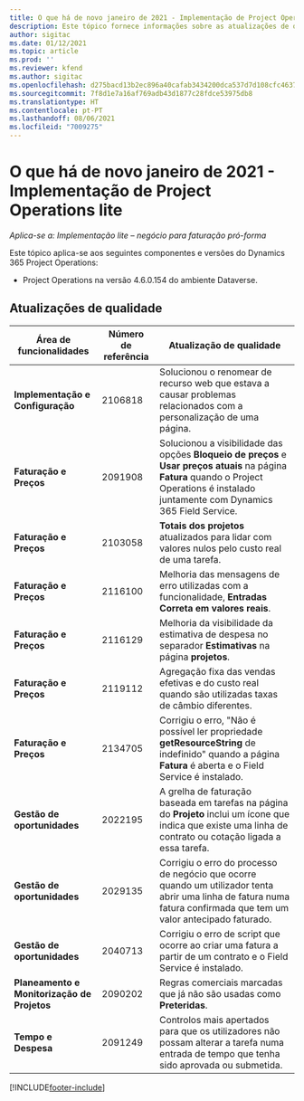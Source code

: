```yaml
---
title: O que há de novo janeiro de 2021 - Implementação de Project Operations lite
description: Este tópico fornece informações sobre as atualizações de qualidade disponíveis na versão de janeiro de 2021 da implementação do Project Operations lite.
author: sigitac
ms.date: 01/12/2021
ms.topic: article
ms.prod: ''
ms.reviewer: kfend
ms.author: sigitac
ms.openlocfilehash: d275bacd13b2ec896a40cafab3434200dca537d7d108cfc46370b01b67c98aa2
ms.sourcegitcommit: 7f8d1e7a16af769adb43d1877c28fdce53975db8
ms.translationtype: HT
ms.contentlocale: pt-PT
ms.lasthandoff: 08/06/2021
ms.locfileid: "7009275"
---
```

# <a name="whats-new-january-2021---project-operations-lite-deployment"></a>O que há de novo janeiro de 2021 - Implementação de Project Operations lite


_Aplica-se a: Implementação lite – negócio para faturação pró-forma_

Este tópico aplica-se aos seguintes componentes e versões do Dynamics 365 Project Operations:

  - Project Operations na versão 4.6.0.154 do ambiente Dataverse.
  
## <a name="quality-updates"></a>Atualizações de qualidade

| **Área de funcionalidades** | **Número de referência** | **Atualização de qualidade** |
| --- | --- | --- |
| **Implementação e Configuração** | 2106818 | Solucionou o renomear de recurso web que estava a causar problemas relacionados com a personalização de uma página. |
| **Faturação e Preços** | 2091908 | Solucionou a visibilidade das opções **Bloqueio de preços** e **Usar preços atuais** na página **Fatura** quando o Project Operations é instalado juntamente com Dynamics 365 Field Service. |
| **Faturação e Preços** | 2103058 | **Totais dos projetos** atualizados para lidar com valores nulos pelo custo real de uma tarefa. |
| **Faturação e Preços** | 2116100 | Melhoria das mensagens de erro utilizadas com a funcionalidade, **Entradas Correta em valores reais**. |
| **Faturação e Preços** | 2116129 | Melhoria da visibilidade da estimativa de despesa no separador **Estimativas** na página **projetos**. |
| **Faturação e Preços** | 2119112 | Agregação fixa das vendas efetivas e do custo real quando são utilizadas taxas de câmbio diferentes. |
| **Faturação e Preços** | 2134705 | Corrigiu o erro, "Não é possível ler propriedade **getResourceString** de indefinido" quando a página **Fatura** é aberta e o Field Service é instalado. |
| **Gestão de oportunidades** | 2022195 | A grelha de faturação baseada em tarefas na página do **Projeto** inclui um ícone que indica que existe uma linha de contrato ou cotação ligada a essa tarefa. |
| **Gestão de oportunidades** | 2029135 | Corrigiu o erro do processo de negócio que ocorre quando um utilizador tenta abrir uma linha de fatura numa fatura confirmada que tem um valor antecipado faturado. |
| **Gestão de oportunidades** | 2040713 | Corrigiu o erro de script que ocorre ao criar uma fatura a partir de um contrato e o Field Service é instalado. |
| **Planeamento e Monitorização de Projetos** | 2090202 | Regras comerciais marcadas que já não são usadas como **Preteridas**. |
| **Tempo e Despesa** | 2091249 | Controlos mais apertados para que os utilizadores não possam alterar a tarefa numa entrada de tempo que tenha sido aprovada ou submetida. |


[!INCLUDE[footer-include](../../includes/footer-banner.md)]